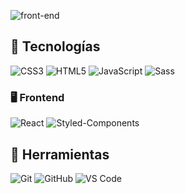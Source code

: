 ![front-end](https://user-images.githubusercontent.com/87250313/193995193-0054480f-8cb5-4be5-ac7b-d15649a8b4c1.png)

## 🚀 Tecnologías
![CSS3](https://img.shields.io/badge/-CSS3-%231572B6?style=flat-square&logo=css3)
![HTML5](https://img.shields.io/badge/-HTML5-%23E44D27?style=flat-square&logo=html5&logoColor=ffffff)
![JavaScript](https://img.shields.io/badge/-JavaScript-black?style=flat-square&logo=javascript)
![Sass](https://img.shields.io/badge/-Sass-%23CC6699?style=flat-square&logo=sass&logoColor=ffffff)

### 🖥️ Frontend
![React](https://img.shields.io/badge/-React-%23282C34?style=flat-square&logo=react)
![Styled-Components](https://shields.io/badge/styled--components-ffffff?logo=styledcomponents&style=flat-square)


## 🧰 Herramientas
![Git](https://img.shields.io/badge/-Git-black?style=flat-square&logo=git)
![GitHub](https://img.shields.io/badge/-GitHub-181717?style=flat-square&logo=github)
![VS Code](http://img.shields.io/badge/-VS%20Code-007ACC?style=flat-square&logo=visual-studio-code)


<!--
**Alexander-Vlad/Alexander-Vlad** is a ✨ _special_ ✨ repository because its `README.md` (this file) appears on your GitHub profile.

Here are some ideas to get you started:

- 🔭 I’m currently working on ...
- 🌱 I’m currently learning ...
- 👯 I’m looking to collaborate on ...
- 🤔 I’m looking for help with ...
- 💬 Ask me about ...
- 📫 How to reach me: ...
- 😄 Pronouns: ...
- ⚡ Fun fact: ...
-->

